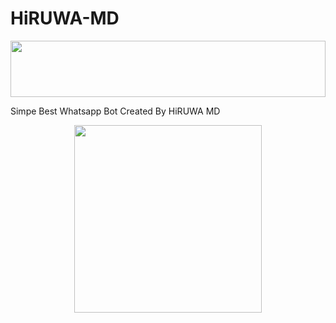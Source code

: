 # HiRUWA-MD

<img src="https://i.imgur.com/dBaSKWF.gif" height="90" width="100%">


Simpe Best Whatsapp Bot Created By HiRUWA MD


<div class = "repo" align = "center">
 
<a href = "#">
<img src = "https://i.ibb.co/20s2zWVL/20250419-095346.png"  width="300" height="300">
